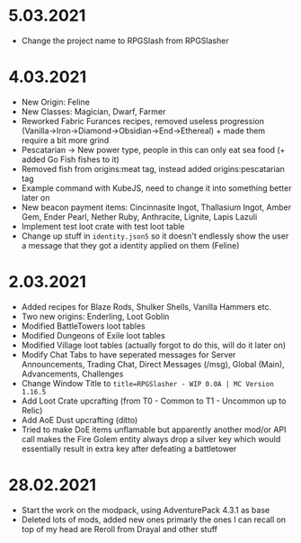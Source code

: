 # 5.03.2021
- Change the project name to RPGSlash from RPGSlasher


# 4.03.2021
- New Origin: Feline
- New Classes: Magician, Dwarf, Farmer
- Reworked Fabric Furances recipes, removed useless progression (Vanilla->Iron->Diamond->Obsidian->End->Ethereal) + made them require a bit more grind
- Pescatarian -> New power type, people in this can only eat sea food (+ added Go Fish fishes to it)
- Removed fish from origins:meat tag, instead added origins:pescatarian tag
- Example command with KubeJS, need to change it into something better later on
- New beacon payment items: Cincinnasite Ingot, Thallasium Ingot, Amber Gem, Ender Pearl, Nether Ruby, Anthracite, Lignite, Lapis Lazuli
- Implement test loot crate with test loot table
- Change up stuff in ``identity.json5`` so it doesn't endlessly show the user a message that they got a identity applied on them (Feline)


# 2.03.2021
- Added recipes for Blaze Rods, Shulker Shells, Vanilla Hammers etc.
- Two new origins: Enderling, Loot Goblin
- Modified BattleTowers loot tables
- Modified Dungeons of Exile loot tables
- Modified Village loot tables (actually forgot to do this, will do it later on)
- Modify Chat Tabs to have seperated messages for Server Announcements, Trading Chat, Direct Messages (/msg), Global (Main), Advancements, Challenges
- Change Window Title to ``title=RPGSlasher - WIP 0.0A | MC Version 1.16.5``
- Add Loot Crate upcrafting (from T0 - Common to T1 - Uncommon up to Relic)
- Add AoE Dust upcrafting (ditto)
- Tried to make DoE items unflamable but apparently another mod/or API call makes the Fire Golem entity always drop a silver key which would essentially result in extra key after defeating a battletower

# 28.02.2021
- Start the work on the modpack, using AdventurePack 4.3.1 as base
- Deleted lots of mods, added new ones primarly the ones I can recall on top of my head are Reroll from Drayal and other stuff
